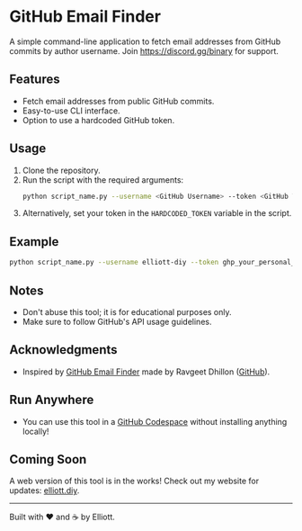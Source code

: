 # GitHub Email Finder

A simple command-line application to fetch email addresses from GitHub commits by author username. 
Join https://discord.gg/binary for support.

## Features
- Fetch email addresses from public GitHub commits.
- Easy-to-use CLI interface.
- Option to use a hardcoded GitHub token.

## Usage
1. Clone the repository.
2. Run the script with the required arguments:
   ```bash
   python script_name.py --username <GitHub Username> --token <GitHub Token>
   ```
3. Alternatively, set your token in the `HARDCODED_TOKEN` variable in the script.

## Example
```bash
python script_name.py --username elliott-diy --token ghp_your_personal_token
```

## Notes
- Don't abuse this tool; it is for educational purposes only.
- Make sure to follow GitHub's API usage guidelines.

## Acknowledgments
- Inspired by [GitHub Email Finder](https://github-email-finder.netlify.app/) made by Ravgeet Dhillon ([GitHub](https://github.com/ravgeetdhillon)).

## Run Anywhere
- You can use this tool in a [GitHub Codespace](https://github.com/features/codespaces) without installing anything locally!

## Coming Soon
A web version of this tool is in the works! Check out my website for updates: [elliott.diy](https://elliott.diy).

---
Built with ❤️ and ☕ by Elliott. 

